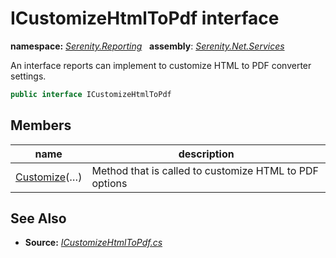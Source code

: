 # ICustomizeHtmlToPdf interface
**namespace:** *[Serenity.Reporting](../README.md#serenity.reporting-namespace)*   **assembly**: *[Serenity.Net.Services](../README.md)*

An interface reports can implement to customize HTML to PDF converter settings.

```csharp
public interface ICustomizeHtmlToPdf
```

## Members

| name | description |
| --- | --- |
| [Customize](ICustomizeHtmlToPdf/Customize.md)(…) | Method that is called to customize HTML to PDF options |

## See Also

* **Source:** *[ICustomizeHtmlToPdf.cs](https://github.com/serenity-is/Serenity/blob/master/src/Serenity.Net.Services/Reporting/ICustomizeHtmlToPdf.cs)*